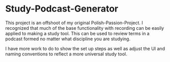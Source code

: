 # Study-Podcast-Generator

This project is an offshoot of my original Polish-Passion-Project. I recognized that much of the base functionality with recording can be easily applied to making a study tool. This can be used to review terms in a podcast formed no matter what discipline you are studying. 

I have more work to do to show the set up steps as well as adjust the UI and naming conventions to reflect a more universal study tool. 
